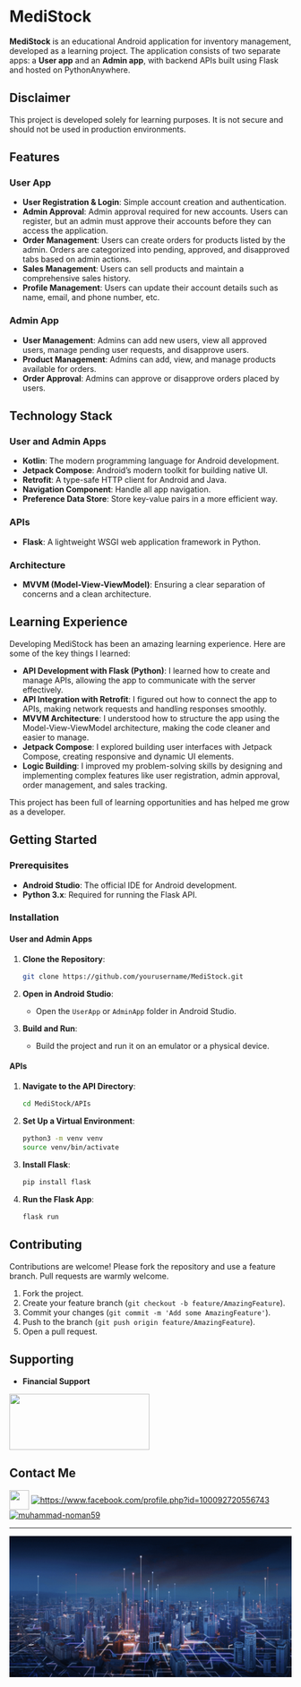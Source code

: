 # MediStock

**MediStock** is an educational Android application for inventory management, developed as a learning project. The application consists of two separate apps: a **User app** and an **Admin app**, with backend APIs built using Flask and hosted on PythonAnywhere.

## Disclaimer

This project is developed solely for learning purposes. It is not secure and should not be used in production environments.

## Features

### User App

- **User Registration & Login**: Simple account creation and authentication.
- **Admin Approval**: Admin approval required for new accounts. Users can register, but an admin must approve their accounts before they can access the application.
- **Order Management**: Users can create orders for products listed by the admin. Orders are categorized into pending, approved, and disapproved tabs based on admin actions.
- **Sales Management**: Users can sell products and maintain a comprehensive sales history.
- **Profile Management**: Users can update their account details such as name, email, and phone number, etc.

### Admin App

- **User Management**: Admins can add new users, view all approved users, manage pending user requests, and disapprove users.
- **Product Management**: Admins can add, view, and manage products available for orders.
- **Order Approval**: Admins can approve or disapprove orders placed by users.

## Technology Stack

### User and Admin Apps

- **Kotlin**: The modern programming language for Android development.
- **Jetpack Compose**: Android’s modern toolkit for building native UI.
- **Retrofit**: A type-safe HTTP client for Android and Java.
- **Navigation Component**: Handle all app navigation.
- **Preference Data Store**: Store key-value pairs in a more efficient way.

### APIs

- **Flask**: A lightweight WSGI web application framework in Python.

### Architecture

- **MVVM (Model-View-ViewModel)**: Ensuring a clear separation of concerns and a clean architecture.

## Learning Experience

Developing MediStock has been an amazing learning experience. Here are some of the key things I learned:

- **API Development with Flask (Python)**: I learned how to create and manage APIs, allowing the app to communicate with the server effectively.
- **API Integration with Retrofit**: I figured out how to connect the app to APIs, making network requests and handling responses smoothly.
- **MVVM Architecture**: I understood how to structure the app using the Model-View-ViewModel architecture, making the code cleaner and easier to manage.
- **Jetpack Compose**: I explored building user interfaces with Jetpack Compose, creating responsive and dynamic UI elements.
- **Logic Building**: I improved my problem-solving skills by designing and implementing complex features like user registration, admin approval, order management, and sales tracking.

This project has been full of learning opportunities and has helped me grow as a developer.

## Getting Started

### Prerequisites

- **Android Studio**: The official IDE for Android development.
- **Python 3.x**: Required for running the Flask API.

### Installation

#### User and Admin Apps

1. **Clone the Repository**:
    ```bash
    git clone https://github.com/yourusername/MediStock.git
    ```

2. **Open in Android Studio**:
    - Open the `UserApp` or `AdminApp` folder in Android Studio.

3. **Build and Run**:
    - Build the project and run it on an emulator or a physical device.

#### APIs

1. **Navigate to the API Directory**:
    ```bash
    cd MediStock/APIs
    ```

2. **Set Up a Virtual Environment**:
    ```bash
    python3 -m venv venv
    source venv/bin/activate
    ```

3. **Install Flask**:
    ```bash
    pip install flask
    ```

4. **Run the Flask App**:
    ```bash
    flask run
    ```

## Contributing

Contributions are welcome! Please fork the repository and use a feature branch. Pull requests are warmly welcome.

1. Fork the project.
2. Create your feature branch (`git checkout -b feature/AmazingFeature`).
3. Commit your changes (`git commit -m 'Add some AmazingFeature'`).
4. Push to the branch (`git push origin feature/AmazingFeature`).
5. Open a pull request.

## Supporting
- **Financial Support**
<p align="left">  <a href="https://coindrop.to/muhammad-noman59" target="blank"><img align="center" src="https://github.com/Muhammad-Noman59/Tip-And-Bill-Calculator/assets/164490322/ee086675-e265-4457-a07e-9d2d7ad9e671" height="100" width="250" /></a></p>


## Contact Me

<p align="left">  <a href="https://wa.me/923104881573" target="blank"><img align="center" src="https://seeklogo.com/images/W/whatsapp-icon-logo-BDC0A8063B-seeklogo.com.png" height="35" width="35" /></a> <a href="https://www.facebook.com/profile.php?id=100092720556743&mibextid=ZbWKwL" target="blank"><img align="center" src="https://raw.githubusercontent.com/rahuldkjain/github-profile-readme-generator/master/src/images/icons/Social/facebook.svg" alt="https://www.facebook.com/profile.php?id=100092720556743" height="35" width="35" /></a> <a href="https://linkedin.com/in/muhammad-noman59" target="blank"><img align="center" src="https://raw.githubusercontent.com/rahuldkjain/github-profile-readme-generator/master/src/images/icons/Social/linked-in-alt.svg" alt="muhammad-noman59" height="35" width="35" /></a>

---

 <img alt="gfi" src="https://github.com/Muhammad-Noman59/Muhammad-Noman59/blob/main/Thnks%20For%20Watching.gif">

